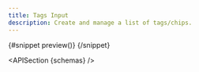 ```yaml
---
title: Tags Input
description: Create and manage a list of tags/chips.
---
```


<script>
	import { APISection, ComponentPreviewV2, TagsInputDemo, Callout } from '$lib/components'
	export let schemas;
</script>

<ComponentPreviewV2 name="tags-input-demo" comp="Tags Input">

{#snippet preview()}
<TagsInputDemo />
{/snippet}

</ComponentPreviewV2>

<APISection {schemas} />
